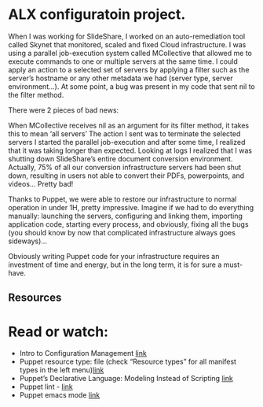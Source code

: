 # ALX configuratoin project. 
When I was working for SlideShare, I worked on an auto-remediation tool called Skynet that monitored, scaled and fixed Cloud infrastructure. I was using a parallel job-execution system called MCollective that allowed me to execute commands to one or multiple servers at the same time. I could apply an action to a selected set of servers by applying a filter such as the server’s hostname or any other metadata we had (server type, server environment…). At some point, a bug was present in my code that sent nil to the filter method.

There were 2 pieces of bad news:

When MCollective receives nil as an argument for its filter method, it takes this to mean ‘all servers’
The action I sent was to terminate the selected servers
I started the parallel job-execution and after some time, I realized that it was taking longer than expected. Looking at logs I realized that I was shutting down SlideShare’s entire document conversion environment. Actually, 75% of all our conversion infrastructure servers had been shut down, resulting in users not able to convert their PDFs, powerpoints, and videos… Pretty bad!

Thanks to Puppet, we were able to restore our infrastructure to normal operation in under 1H, pretty impressive. Imagine if we had to do everything manually: launching the servers, configuring and linking them, importing application code, starting every process, and obviously, fixing all the bugs (you should know by now that complicated infrastructure always goes sideways)…

Obviously writing Puppet code for your infrastructure requires an investment of time and energy, but in the long term, it is for sure a must-have.

## Resources
# Read or watch:

- Intro to Configuration Management [link](https://alx-intranet.hbtn.io/rltoken/GL30hu-aRcKzPOvK8JO-Bg)
- Puppet resource type: file (check “Resource types” for all manifest types in the left menu)[link](https://alx-intranet.hbtn.io/rltoken/DjSqEUZh5jSvzQbr8Hn_hA)
- Puppet’s Declarative Language: Modeling Instead of Scripting [link](https://alx-intranet.hbtn.io/rltoken/fZbIuIwhPZWQUQNTjsqu1A)
- Puppet lint - [link](https://alx-intranet.hbtn.io/rltoken/CRUMeEMdcX-UtbWsUM9xLQ)
- Puppet emacs mode [link](https://alx-intranet.hbtn.io/rltoken/MzHXCntAkPzOqMnI6_rpWQ)